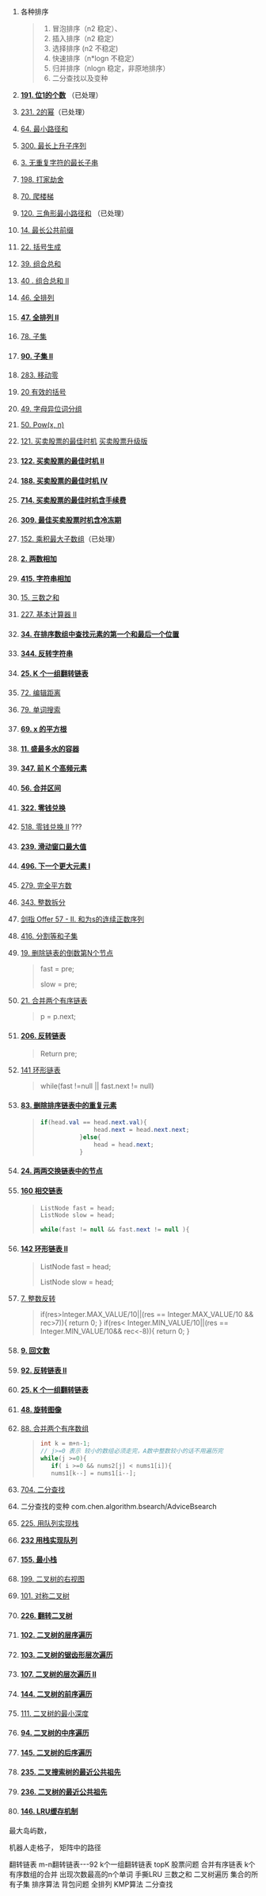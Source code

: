 1. 各种排序 

   > 1. 冒泡排序（n2 稳定）、
   > 2. 插入排序（n2  稳定）
   > 3. 选择排序  (n2 不稳定)
   > 4. 快速排序（n*logn 不稳定）
   > 5. 归并排序（nlogn 稳定，非原地排序）
   > 6. 二分查找以及变种

2. **[191. 位1的个数](https://leetcode-cn.com/problems/number-of-1-bits/)** （已处理）

3. [231. 2的幂](https://leetcode-cn.com/problems/power-of-two/)（已处理）

4. [64. 最小路径和](https://leetcode-cn.com/problems/minimum-path-sum/)

5. [300. 最长上升子序列](https://leetcode-cn.com/problems/longest-increasing-subsequence/) 

6. [3. 无重复字符的最长子串](https://leetcode-cn.com/problems/longest-substring-without-repeating-characters/)

7. [198. 打家劫舍](https://leetcode-cn.com/problems/house-robber/)

8. [70. 爬楼梯](https://leetcode-cn.com/problems/climbing-stairs/)  

9. [120. 三角形最小路径和](https://leetcode-cn.com/problems/triangle/) （已处理）

10. [14. 最长公共前缀](https://leetcode-cn.com/problems/longest-common-prefix/)

11. [22. 括号生成](https://leetcode-cn.com/problems/generate-parentheses/)

12. [39. 组合总和](https://leetcode-cn.com/problems/combination-sum/) 

13. [40 . 组合总和 II](https://leetcode-cn.com/problems/combination-sum-ii/)

14. [46. 全排列](https://leetcode-cn.com/problems/permutations/)

15. #### [47. 全排列 II](https://leetcode-cn.com/problems/permutations-ii/)

16. [78. 子集](https://leetcode-cn.com/problems/subsets/)

17. #### [90. 子集 II](https://leetcode-cn.com/problems/subsets-ii/)

18. [283. 移动零](https://leetcode-cn.com/problems/move-zeroes/)

19. [20 有效的括号](https://leetcode-cn.com/problems/valid-parentheses/)

20. [49. 字母异位词分组](https://leetcode-cn.com/problems/group-anagrams/)

21. [50. Pow(x, n)](https://leetcode-cn.com/problems/powx-n/)

22. [121. 买卖股票的最佳时机](https://leetcode-cn.com/problems/best-time-to-buy-and-sell-stock/)  [买卖股票升级版](https://leetcode-cn.com/problems/best-time-to-buy-and-sell-stock/solution/yi-ge-fang-fa-tuan-mie-6-dao-gu-piao-wen-ti-by-l-3/)

23. #### [122. 买卖股票的最佳时机 II](https://leetcode-cn.com/problems/best-time-to-buy-and-sell-stock-ii/)

24. #### [188. 买卖股票的最佳时机 IV](https://leetcode-cn.com/problems/best-time-to-buy-and-sell-stock-iv/)

25. #### [714. 买卖股票的最佳时机含手续费](https://leetcode-cn.com/problems/best-time-to-buy-and-sell-stock-with-transaction-fee/)

26. #### [309. 最佳买卖股票时机含冷冻期](https://leetcode-cn.com/problems/best-time-to-buy-and-sell-stock-with-cooldown/)

27. [152. 乘积最大子数组](https://leetcode-cn.com/problems/maximum-product-subarray/)（已处理）

28. #### [2. 两数相加](https://leetcode-cn.com/problems/add-two-numbers/)

29. #### [415. 字符串相加](https://leetcode-cn.com/problems/add-strings/)

30. [15. 三数之和](https://leetcode-cn.com/problems/3sum/)

31. [227. 基本计算器 II](https://leetcode-cn.com/problems/basic-calculator-ii/)

32. #### [34. 在排序数组中查找元素的第一个和最后一个位置](https://leetcode-cn.com/problems/find-first-and-last-position-of-element-in-sorted-array/)

33. #### [344. 反转字符串](https://leetcode-cn.com/problems/reverse-string/)

34. #### [25. K 个一组翻转链表](https://leetcode-cn.com/problems/reverse-nodes-in-k-group/)




1. [72. 编辑距离](https://leetcode-cn.com/problems/edit-distance/)

2. [79. 单词搜索](https://leetcode-cn.com/problems/word-search/) 

3. #### [69. x 的平方根](https://leetcode-cn.com/problems/sqrtx/)

4. #### [11. 盛最多水的容器](https://leetcode-cn.com/problems/container-with-most-water/)

5. #### [347. 前 K 个高频元素](https://leetcode-cn.com/problems/top-k-frequent-elements/)

6. #### [56. 合并区间](https://leetcode-cn.com/problems/merge-intervals/)

7. #### [322. 零钱兑换](https://leetcode-cn.com/problems/coin-change/)

8. [518. 零钱兑换 II](https://leetcode-cn.com/problems/coin-change-2/) ???

9. #### [239. 滑动窗口最大值](https://leetcode-cn.com/problems/sliding-window-maximum/)

10. #### [496. 下一个更大元素 I](https://leetcode-cn.com/problems/next-greater-element-i/)

11. [279. 完全平方数](https://leetcode-cn.com/problems/perfect-squares/) 

12. [343. 整数拆分](https://leetcode-cn.com/problems/integer-break/) 

13. [剑指 Offer 57 - II. 和为s的连续正数序列](https://leetcode-cn.com/problems/he-wei-sde-lian-xu-zheng-shu-xu-lie-lcof/)

14. [416. 分割等和子集](https://leetcode-cn.com/problems/partition-equal-subset-sum/) 













1. [19. 删除链表的倒数第N个节点](https://leetcode-cn.com/problems/remove-nth-node-from-end-of-list/) 

   >  fast = pre;
   >
   >  slow = pre;
   >
   > 

2. [21. 合并两个有序链表](https://leetcode-cn.com/problems/merge-two-sorted-lists/)

   >  p = p.next;
   >
   > 

3. #### [206. 反转链表](https://leetcode-cn.com/problems/reverse-linked-list/)

   > Return pre;

4. [141 环形链表](https://leetcode-cn.com/problems/linked-list-cycle/)

   >  while(fast !=null || fast.next != null)
   >
   > 

5. #### [83. 删除排序链表中的重复元素](https://leetcode-cn.com/problems/remove-duplicates-from-sorted-list/)

   >  ```java
   > if(head.val == head.next.val){
   >                 head.next = head.next.next;
   >             }else{
   >                 head = head.next;
   >             }
   >  ```
   >
   > 

6. #### [24. 两两交换链表中的节点](https://leetcode-cn.com/problems/swap-nodes-in-pairs/)

7. ####  [160 相交链表](https://leetcode-cn.com/problems/intersection-of-two-linked-lists/)

   >  ```java
   >  ListNode fast = head;
   >  ListNode slow = head;
   > 
   >  while(fast != null && fast.next != null ){
   >  ```
   >
   > 

8. #### [142 环形链表 II](https://leetcode-cn.com/problems/linked-list-cycle-ii/) 

   >  ListNode fast = head;   
   >
   >  ListNode slow = head;

9. [7. 整数反转](https://leetcode-cn.com/problems/reverse-integer/)

   > if(res>Integer.MAX_VALUE/10||(res == Integer.MAX_VALUE/10 && rec>7)){                return 0;            }            if(res< Integer.MIN_VALUE/10||(res == Integer.MIN_VALUE/10&& rec<-8)){                return 0;            }
   >
   >  

10. #### [9. 回文数](https://leetcode-cn.com/problems/palindrome-number/)

11. #### [92. 反转链表 II](https://leetcode-cn.com/problems/reverse-linked-list-ii/)

12. #### [25. K 个一组翻转链表](https://leetcode-cn.com/problems/reverse-nodes-in-k-group/)

13. #### [48. 旋转图像](https://leetcode-cn.com/problems/rotate-image/)

14. [88. 合并两个有序数组](https://leetcode-cn.com/problems/merge-sorted-array/)

    >  ```java
    >  int k = m+n-1;
    > // j>=0 表示 较小的数组必须走完，A数中整数较小的话不用遍历完
    >  while(j >=0){
    >     if( i >=0 && nums2[j] < nums1[i]){
    >     nums1[k--] = nums1[i--];
    >  ```
    >
    > 

15. [704. 二分查找](https://leetcode-cn.com/problems/binary-search/)

16. 二分查找的变种  com.chen.algorithm.bsearch/AdviceBsearch

17. [225. 用队列实现栈](https://leetcode-cn.com/problems/implement-stack-using-queues/)

18. **[232 用栈实现队列](https://leetcode-cn.com/problems/implement-queue-using-stacks/)** 

19. #### [155. 最小栈](https://leetcode-cn.com/problems/min-stack/)

20. [199. 二叉树的右视图](https://leetcode-cn.com/problems/binary-tree-right-side-view/)

21. [101. 对称二叉树](https://leetcode-cn.com/problems/symmetric-tree/)

22. #### [226. 翻转二叉树](https://leetcode-cn.com/problems/invert-binary-tree/)

23. #### [102. 二叉树的层序遍历](https://leetcode-cn.com/problems/binary-tree-level-order-traversal/)

24. #### [103. 二叉树的锯齿形层次遍历](https://leetcode-cn.com/problems/binary-tree-zigzag-level-order-traversal/)

25. #### [107. 二叉树的层次遍历 II](https://leetcode-cn.com/problems/binary-tree-level-order-traversal-ii/)

26. #### [144. 二叉树的前序遍历](https://leetcode-cn.com/problems/binary-tree-preorder-traversal/)

27. [111. 二叉树的最小深度](https://leetcode-cn.com/problems/minimum-depth-of-binary-tree/)

28. #### [94. 二叉树的中序遍历](https://leetcode-cn.com/problems/binary-tree-inorder-traversal/)

29. #### [145. 二叉树的后序遍历](https://leetcode-cn.com/problems/binary-tree-postorder-traversal/)

30. #### [235. 二叉搜索树的最近公共祖先](https://leetcode-cn.com/problems/lowest-common-ancestor-of-a-binary-search-tree/)

31. #### [236. 二叉树的最近公共祖先](https://leetcode-cn.com/problems/lowest-common-ancestor-of-a-binary-tree/)

32. #### [146. LRU缓存机制](https://leetcode-cn.com/problems/lru-cache/)





最大岛屿数，

机器人走格子，
矩阵中的路径

翻转链表
m-n翻转链表---92
k个一组翻转链表
topK
股票问题
合并有序链表
k个有序数组的合并
出现次数最高的n个单词
手撕LRU
三数之和
二叉树遍历
集合的所有子集
排序算法
背包问题
全排列
KMP算法
二分查找